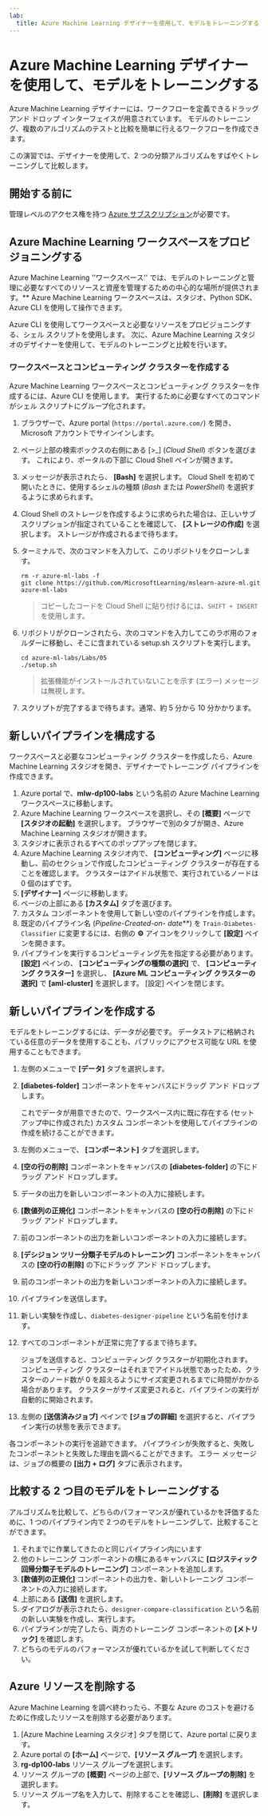 ```yaml
---
lab:
  title: Azure Machine Learning デザイナーを使用して、モデルをトレーニングする
---
```


# Azure Machine Learning デザイナーを使用して、モデルをトレーニングする

Azure Machine Learning デザイナーには、ワークフローを定義できるドラッグ アンド ドロップ インターフェイスが用意されています。 モデルのトレーニング、複数のアルゴリズムのテストと比較を簡単に行えるワークフローを作成できます。

この演習では、デザイナーを使用して、2 つの分類アルゴリズムをすばやくトレーニングして比較します。

## 開始する前に

管理レベルのアクセス権を持つ [Azure サブスクリプション](https://azure.microsoft.com/free?azure-portal=true)が必要です。

## Azure Machine Learning ワークスペースをプロビジョニングする

Azure Machine Learning ''ワークスペース'' では、モデルのトレーニングと管理に必要なすべてのリソースと資産を管理するための中心的な場所が提供されます。** Azure Machine Learning ワークスペースは、スタジオ、Python SDK、Azure CLI を使用して操作できます。 

Azure CLI を使用してワークスペースと必要なリソースをプロビジョニングする、シェル スクリプトを使用します。 次に、Azure Machine Learning スタジオのデザイナーを使用して、モデルのトレーニングと比較を行います。

### ワークスペースとコンピューティング クラスターを作成する

Azure Machine Learning ワークスペースとコンピューティング クラスターを作成するには、Azure CLI を使用します。 実行するために必要なすべてのコマンドがシェル スクリプトにグループ化されます。

1. ブラウザーで、Azure portal (`https://portal.azure.com/`) を開き、Microsoft アカウントでサインインします。
1. ページ上部の検索ボックスの右側にある \[>_] (*Cloud Shell*) ボタンを選びます。 これにより、ポータルの下部に Cloud Shell ペインが開きます。
1. メッセージが表示されたら、 **[Bash]** を選択します。 Cloud Shell を初めて開いたときに、使用するシェルの種類 (*Bash* または *PowerShell*) を選択するように求められます。 
1. Cloud Shell のストレージを作成するように求められた場合は、正しいサブスクリプションが指定されていることを確認して、 **[ストレージの作成]** を選択します。 ストレージが作成されるまで待ちます。
1. ターミナルで、次のコマンドを入力して、このリポジトリをクローンします。

    ```azurecli
    rm -r azure-ml-labs -f
    git clone https://github.com/MicrosoftLearning/mslearn-azure-ml.git azure-ml-labs
    ```

    > コピーしたコードを Cloud Shell に貼り付けるには、`SHIFT + INSERT` を使用します。 

1. リポジトリがクローンされたら、次のコマンドを入力してこのラボ用のフォルダーに移動し、そこに含まれている setup.sh スクリプトを実行します。

    ```azurecli
    cd azure-ml-labs/Labs/05
    ./setup.sh
    ```

    > 拡張機能がインストールされていないことを示す (エラー) メッセージは無視します。 

1. スクリプトが完了するまで待ちます。通常、約 5 分から 10 分かかります。 

## 新しいパイプラインを構成する

ワークスペースと必要なコンピューティング クラスターを作成したら、Azure Machine Learning スタジオを開き、デザイナーでトレーニング パイプラインを作成できます。 

1. Azure portal で、**mlw-dp100-labs** という名前の Azure Machine Learning ワークスペースに移動します。
1. Azure Machine Learning ワークスペースを選択し、その **[概要]** ページで **[スタジオの起動]** を選択します。 ブラウザーで別のタブが開き、Azure Machine Learning スタジオが開きます。
1. スタジオに表示されるすべてのポップアップを閉じます。
1. Azure Machine Learning スタジオ内で、 **[コンピューティング]** ページに移動し、前のセクションで作成したコンピューティング クラスターが存在することを確認します。 クラスターはアイドル状態で、実行されているノードは 0 個のはずです。
1. **[デザイナー]** ページに移動します。
1. ページの上部にある **[カスタム]** タブを選びます。
1. カスタム コンポーネントを使用して新しい空のパイプラインを作成します。
1. 既定のパイプライン名 (**Pipeline-Created-on-* date***) を `Train-Diabetes-Classifier` に変更するには、右側の **&#9881;** アイコンをクリックして **[設定]** ペインを開きます。
1. パイプラインを実行するコンピューティング先を指定する必要があります。 **[設定]** ペインの、 **[コンピューティングの種類の選択]** で、 **[コンピューティング クラスター]** を選択し、 **[Azure ML コンピューティング クラスターの選択]** で **[aml-cluster]** を選択します。 [設定] ペインを閉じます。

## 新しいパイプラインを作成する
モデルをトレーニングするには、データが必要です。 データストアに格納されている任意のデータを使用することも、パブリックにアクセス可能な URL を使用することもできます。

1. 左側のメニューで **[データ]** タブを選択します。
1. **[diabetes-folder]** コンポーネントをキャンバスにドラッグ アンド ドロップします。

    これでデータが用意できたので、ワークスペース内に既に存在する (セットアップ中に作成された) カスタム コンポーネントを使用してパイプラインの作成を続けることができます。

1. 左側のメニューで、 **[コンポーネント]** タブを選択します。
1. **[空の行の削除]** コンポーネントをキャンバスの **[diabetes-folder]** の下にドラッグ アンド ドロップします。 
1. データの出力を新しいコンポーネントの入力に接続します。
1. **[数値列の正規化]** コンポーネントをキャンバスの **[空の行の削除]** の下にドラッグ アンド ドロップします。 
1. 前のコンポーネントの出力を新しいコンポーネントの入力に接続します。
1. **[デシジョン ツリー分類子モデルのトレーニング]** コンポーネントをキャンバスの **[空の行の削除]** の下にドラッグ アンド ドロップします。
1. 前のコンポーネントの出力を新しいコンポーネントの入力に接続します。 
1. パイプラインを送信します。 
1. 新しい実験を作成し、`diabetes-designer-pipeline` という名前を付けます。 
1. すべてのコンポーネントが正常に完了するまで待ちます。

    ジョブを送信すると、コンピューティング クラスターが初期化されます。 コンピューティング クラスターはそれまでアイドル状態であったため、クラスターのノード数が 0 を超えるようにサイズ変更されるまでに時間がかかる場合があります。 クラスターがサイズ変更されると、パイプラインの実行が自動的に開始されます。 

1. 左側の **[送信済みジョブ]** ペインで **[ジョブの詳細]** を選択すると、パイプライン実行の状態を表示できます。

各コンポーネントの実行を追跡できます。 パイプラインが失敗すると、失敗したコンポーネントと失敗した理由を調べることができます。 エラー メッセージは、ジョブの概要の **[出力 + ログ]** タブに表示されます。 

## 比較する 2 つ目のモデルをトレーニングする

アルゴリズムを比較して、どちらのパフォーマンスが優れているかを評価するために、1 つのパイプライン内で 2 つのモデルをトレーニングして、比較することができます。

1. それまでに作業してきたのと同じパイプライン内にいます
1. 他のトレーニング コンポーネントの横にあるキャンバスに **[ロジスティック回帰分類子モデルのトレーニング]** コンポーネントを追加します。
1. **[数値列の正規化]** コンポーネントの出力を、新しいトレーニング コンポーネントの入力に接続します。 
1. 上部にある **[送信]** を選択します。 
1. ダイアログが表示されたら、`designer-compare-classification` という名前の新しい実験を作成し、実行します。  
1. パイプラインが完了したら、両方のトレーニング コンポーネントの **[メトリック]** を確認します。
1. どちらのモデルのパフォーマンスが優れているかを試して判断してください。

## Azure リソースを削除する

Azure Machine Learning を調べ終わったら、不要な Azure のコストを避けるために作成したリソースを削除する必要があります。

1. [Azure Machine Learning スタジオ] タブを閉じて、Azure portal に戻ります。
1. Azure portal の **[ホーム]** ページで、**[リソース グループ]** を選択します。
1. **rg-dp100-labs** リソース グループを選択します。
1. リソース グループの **[概要]** ページの上部で、**[リソース グループの削除]** を選択します。 
1. リソース グループ名を入力して、削除することを確認し、**[削除]** を選択します。